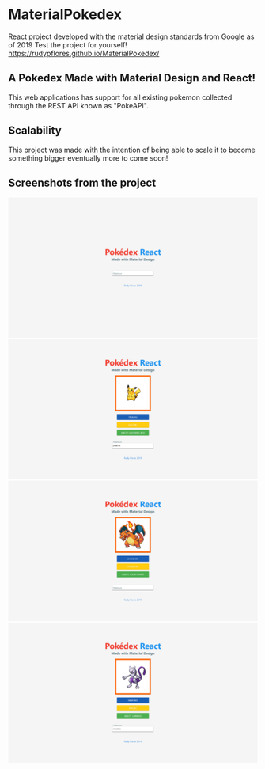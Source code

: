 # MaterialPokedex
React project developed with the material design standards from Google as of 2019
Test the project for yourself! https://rudypflores.github.io/MaterialPokedex/

## A Pokedex Made with Material Design and React!
This web applications has support for all existing pokemon collected through the REST API known as "PokeAPI".

## Scalability
This project was made with the intention of being able to scale it to become something bigger eventually more to come soon!

## Screenshots from the project
![](./img/main.png)
![](./img/one.png)
![](./img/two.png)
![](./img/three.png)
